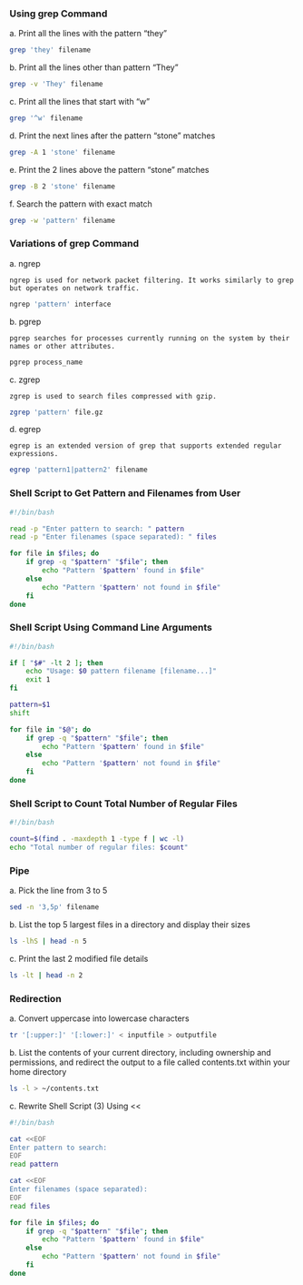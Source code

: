 ### Using grep Command

a. Print all the lines with the pattern “they”

```bash
grep 'they' filename
```

b. Print all the lines other than pattern “They”

```bash
grep -v 'They' filename
```

c. Print all the lines that start with “w”

```bash
grep '^w' filename
```

d. Print the next lines after the pattern “stone” matches

```bash
grep -A 1 'stone' filename
```

e. Print the 2 lines above the pattern “stone” matches

```bash
grep -B 2 'stone' filename
```

f. Search the pattern with exact match

```bash
grep -w 'pattern' filename
```

### Variations of grep Command

a. ngrep

    ngrep is used for network packet filtering. It works similarly to grep but operates on network traffic.

```bash
ngrep 'pattern' interface
```

b. pgrep

    pgrep searches for processes currently running on the system by their names or other attributes.

```bash
pgrep process_name
```

c. zgrep

    zgrep is used to search files compressed with gzip.

```bash
zgrep 'pattern' file.gz
```

d. egrep

    egrep is an extended version of grep that supports extended regular expressions.

```bash
egrep 'pattern1|pattern2' filename
```


### Shell Script to Get Pattern and Filenames from User

```bash
#!/bin/bash

read -p "Enter pattern to search: " pattern
read -p "Enter filenames (space separated): " files

for file in $files; do
    if grep -q "$pattern" "$file"; then
        echo "Pattern '$pattern' found in $file"
    else
        echo "Pattern '$pattern' not found in $file"
    fi
done
```

### Shell Script Using Command Line Arguments

```bash
#!/bin/bash

if [ "$#" -lt 2 ]; then
    echo "Usage: $0 pattern filename [filename...]"
    exit 1
fi

pattern=$1
shift

for file in "$@"; do
    if grep -q "$pattern" "$file"; then
        echo "Pattern '$pattern' found in $file"
    else
        echo "Pattern '$pattern' not found in $file"
    fi
done
```

### Shell Script to Count Total Number of Regular Files

```bash
#!/bin/bash

count=$(find . -maxdepth 1 -type f | wc -l)
echo "Total number of regular files: $count"
```

### Pipe

a. Pick the line from 3 to 5

```bash
sed -n '3,5p' filename
```

b. List the top 5 largest files in a directory and display their sizes

```bash
ls -lhS | head -n 5
```

c. Print the last 2 modified file details

```bash
ls -lt | head -n 2
```

### Redirection

a. Convert uppercase into lowercase characters

```bash
tr '[:upper:]' '[:lower:]' < inputfile > outputfile
```

b. List the contents of your current directory, including ownership and permissions, and redirect the output to a file called contents.txt within your home directory

```bash
ls -l > ~/contents.txt
```
c. Rewrite Shell Script (3) Using <<

```bash
#!/bin/bash

cat <<EOF
Enter pattern to search: 
EOF
read pattern

cat <<EOF
Enter filenames (space separated): 
EOF
read files

for file in $files; do
    if grep -q "$pattern" "$file"; then
        echo "Pattern '$pattern' found in $file"
    else
        echo "Pattern '$pattern' not found in $file"
    fi
done
```